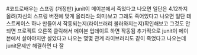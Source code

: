 #코드로배우는 스프링 (개정판)
junit이 메이븐에서 죽었다고 나오면 일단은 4.12까지 올려(자신의 스프링 버전에 맞게 올리라는 의미)보고 그래도 죽어있다고 나오면 일단 테스트케이스 하나 만들어서 작동되는지(라이브러리 불러와지는지)확인해보고 그것도 안되면 프로젝트 오른쪽 클릭해서 메이븐 업데이트 하면 작동됨 추가적으로 junit이 메이븐에서 살아야지만 살았다고 나오는 몇몇 관계 라이브러리도 같이 죽었다고 나오는데 junit문제만 해결하면 다 잘
